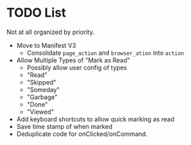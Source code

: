 # TODO List
Not at all organized by priority.

- Move to Manifest V3
    - Consolidate `page_action` and `browser_ation` into `action`
- Allow Multiple Types of "Mark as Read"
    - Possibly allow user config of types
    - "Read"
    - "Skipped"
    - "Someday"
    - "Garbage"
    - "Done"
    - "Viewed"
- Add keyboard shortcuts to allow quick marking as read
- Save time stamp of when marked
- Deduplicate code for onClicked/onCommand.
